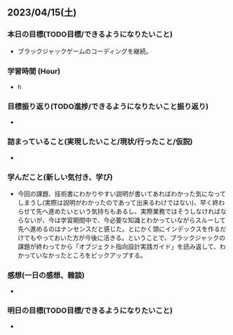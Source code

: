 ## 2023/04/15(土)

### 本日の目標(TODO目標/できるようになりたいこと)

- ブラックジャックゲームのコーディングを継続。

### 学習時間 (Hour)

- h

### 目標振り返り(TODO進捗/できるようになりたいこと振り返り)

- 

### 詰まっていること(実現したいこと/現状/行ったこと/仮説)

- 

### 学んだこと(新しい気付き、学び)

- 今回の課題、技術書にわかりやすい説明が書いてあればわかった気になってしまうし(実際は説明がわかったのであって出来るわけではない)、早く終わらせて先へ進めたいという気持ちもあるし、実際業務ではそうしなければならないが、今は学習期間中で、今必要な知識とわかっていながらスルーして先へ進めるのはナンセンスだと感じた。とにかく頭にインデックスを作るだけでもやっておいた方が今後に活きる。ということで、ブラックジャックの課題が終わってから「オブジェクト指向設計実践ガイド」を読み返して、わかっていなかったところをピックアップする。

### 感想(一日の感想、雜談)

- 

### 明日の目標(TODO目標/できるようになりたいこと)

- 
